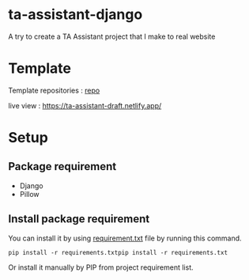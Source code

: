 # ta-assistant-django

 A try to create a TA Assistant project that I make to real website

# Template

Template repositories : [repo](https://github.com/ta-assistant/ta-website-draft)

live view : https://ta-assistant-draft.netlify.app/

# Setup

## Package requirement

- Django
- Pillow

## Install package requirement

You can install it by using [requirement.txt](requirements.txt) file by running this command.

```shell
pip install -r requirements.txtpip install -r requirements.txt
```

Or install it manually by PIP from project requirement list.

[comment]: <> (Don't forget to cahnge public key and add link on package requirement python and Git too)